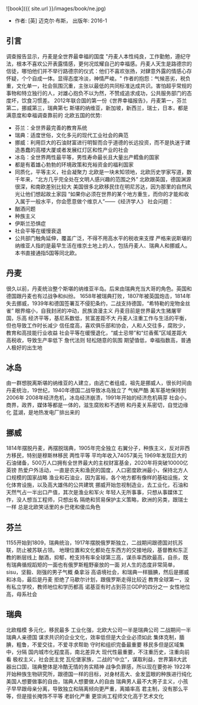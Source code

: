 ![book]({{ site.url }}/images/book/ne.jpg)

- 作者:  [英] 迈克尔·布斯， 出版年: 2016-1

## 引言

调查报告显示，丹麦是全世界最幸福的国度
"丹麦人本性纯良，工作勤勉，遵纪守法，根本不喜欢公开表露情感，更何况炫耀自己的幸福感。丹麦人天生是路德宗的信徒，哪怕他们并不举行路德宗的仪式：他们不喜欢张扬，对肆意外露的情感心存怀疑，个个自成一体。显得态度冷淡，神情严峻。"
作者的抱怨：气候恶劣，税负重，文化单一，社会氛围沉重，主张以最低的共同标准达成共识。害怕超乎常规的事物和特立独行的人，对雄心抱负不以为然，不赞成追求成功，公共服务部门的态度坏，饮食习惯差。
2012年联合国的第一份《世界幸福报告》，丹麦第一，芬兰第二，挪威第三，瑞典第七
斯堪的纳维亚，新加坡，新西兰，瑞士，日本，都是满意度和幸福调查靠前的
北欧五国的优势:
- 芬兰：全世界最完善的教育系统
- 瑞典：适度世俗，文化多元的现代工业社会的典范
- 挪威：利用巨大的石油财富进行明智而合乎道德的长远投资，而不是执迷于建造愚蠢的高楼大厦或者发展红灯区和性产业的社会
- 冰岛：全世界两性最平等，男性寿命最长且大量出产鳕鱼的国家
- 都是有着雄心勃勃的环境政策和充裕资金的福利国家
- 同质化，平等主义，社会凝聚力
北欧是一块未知领地，北欧历史学家写道，数千年来，“北方几乎完全处在文明人感兴趣的范围之外”
北欧跟英国，德国渊源很深，和南欧差别比较大
美国很多北欧移民住在明尼苏达，因为那里的自然风光让他们想起故土家园
“如果你必须在世界的某个地方重生，而你的才能和收入属于一般水平，你会愿意做个维京人”——《经济学人》
社会问题：
- 酗酒问题
- 种族主义
- 伊斯兰恐惧症
- 社会平等在缓慢衰退
- 公共部门触角延伸，覆盖广泛，不得不用高水平的税收来支撑
严格来说斯堪的纳维亚人指的是最早生活在维京土地上的人，包括丹麦人、瑞典人和挪威人。本书直接通指5国等同北欧。

## 丹麦

很久以前，丹麦统治整个斯堪的纳维亚半岛。后来由瑞典充当大哥的角色。英国和德国跟丹麦也有过战争和纠纷。
1658年被瑞典打败，1807年被英国炮击，1814年失去挪威，1939年和德国签署互不侵犯条约，二战支持德国，“希特勒的宠物金丝雀”
眼界缩小，自我封闭的冲动，民族浪漫主义
丹麦目前是世界最大生猪屠宰国，乐高
经济平等，基尼系数低，贫富差距不大
丹麦人注重工作与生活的平衡，但也导致工作时长减少
信任度高，喜欢俱乐部和协会，人和人交往多，腐败少，教育和高技能行业收益
社会平等在缓慢退化，“威士忌带”和“烂香蕉”区域差距大
高税收，导致生产率低下
詹代法则
轻松随意的氛围
期望值低，幸福指数高，普通人极好的出生地

## 冰岛

由一群想脱离斯堪的纳维亚的人建立，由逃亡者组成，祖先是挪威人，很长时间由丹麦统治，19世纪，1940年德国二战导致冰岛独立了
气候严酷
美军基地保持到2006年
2008年经济危机，冰岛经济崩溃，1991年开始的经济危机萌芽
社会小，商界，政界，媒体等都是一体的，滋生腐败和不透明
和丹麦关系密切，自觉边缘化
蓝湖，是地热发电厂排出来的


## 挪威

1814年摆脱丹麦，再摆脱瑞典，1905年完全独立
右翼分子，种族主义，反对非西方移民，特别是穆斯林移民
两性平等
平均年收入74057美元
1969年发现巨大的石油储备，500万人口拥有全世界最大的主权财富基金，2020年将突破10000亿英镑
热爱户外活动，一直是农夫和渔民的国度，人口密度欧洲最小，保持北方人口规模的国家战略
渔业和石油业，因为富裕，各个地方都有像样的基础设施，文化体育设施，以及高大雄伟的公共建筑
挪威开始忽视制造业，去工业化，石油和天然气占一半出口产值，其次是渔业和军火
年轻人无所事事，只想从事媒体工作，没人想当工程师，只想出名
隔绝和贸易保护主义策略，欧洲的另类，跟瑞士一样
总是北欧笑话里的乡巴佬和傻瓜角色

## 芬兰

1155开始到1809，瑞典统治，1917年摆脱俄罗斯独立，二战期间跟德国对抗苏联，防止被苏联占领。
地理位置和文化都处在东西方的交接地段，基督教和东正教的断层线上
酗酒，抑郁，枪支持有率全球第三高，谋杀率西欧最高，自杀，既有瑞典循规蹈矩的一面也有俄罗斯粗野豪放的一面
对人生的态度非常简单，sisu，坚毅、刚强的男子气概
桑拿浴
高语境社会，和瑞典一样腼腆，然后是挪威和冰岛，最后是丹麦
拒绝了马歇尔计划，跟俄罗斯走得比较近
教育全球第一，没有私立学校，教师地位和学历都高
诺基亚有时占到芬兰GDP的四分之一
女性地位高，母系社会

## 瑞典

北欧楷模
多元化，移民最多
工业化强，北欧大公司一半是瑞典公司
二战期间一半瑞典人亲德国
谋求共识的企业文化，效率低但是大企业必须如此
集体克制，腼腆，粗鲁，不爱交往，不爱寻求帮助
守时和组织完备最重要
移民多但是区域集中，分隔
国内城市化程度高，南北差异大
现代性最重要，不注重历史，注重向前看
极权主义，社会民主党
瓦伦堡家族，二战的“中立”，谋取利益，世界第8大武器出口国，瑞典整体是冷酷无情的务实精神
战争负罪感，所以现在要弥补
1922年开始种族生物研究所，跟德国一样的目标，对身材高大、金发蓝眼的种族进行纯化
美国人想要做事的自由，瑞典人想要做人的自由
瑞典男人最不大男子主义，小孩子早早跟母亲分离，导致独立和隔离倾向更严重，离婚率高
君主制，没有那么平等，但是擅长掩饰不平等
老龄化严重
更崇尚工程师文化高于艺术文化